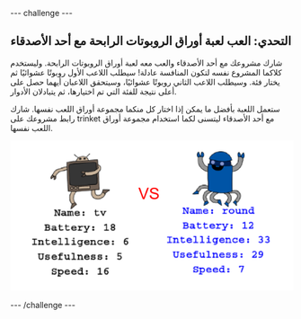 --- challenge ---
## التحدي: العب لعبة أوراق الروبوتات الرابحة مع أحد الأصدقاء
شارك مشروعك مع أحد الأصدقاء والعب معه لعبة أوراق الروبوتات الرابحة. وليستخدم كلاكما المشروع نفسه لتكون المنافسة عادلة! سيطلب اللاعب الأول روبوتًا عشوائيًا ثم يختار فئة. وسيطلب اللاعب الثاني روبوتًا عشوائيًا، وسيتحقق اللاعبان أيهما حصل على أعلى نتيجة للفئة التي تم اختيارها، ثم يتبادلان الأدوار. 

ستعمل اللعبة بأفضل ما يمكن إذا اختار كل منكما مجموعة أوراق اللعب نفسها. شارك رابط مشروعك على trinket مع أحد الأصدقاء ليتسنى لكما استخدام مجموعة أوراق اللعب نفسها. 

![screenshot](images/robotrumps-play.png)




--- /challenge ---